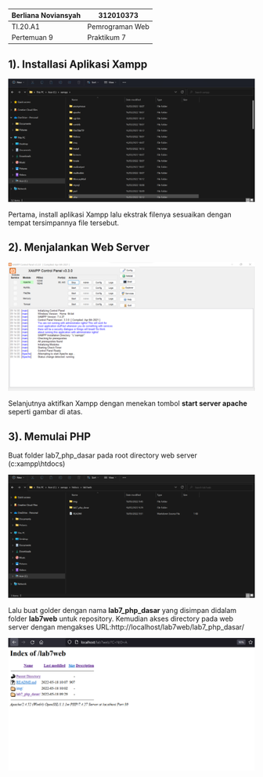 | Berliana Noviansyah  |      312010373    |
|----------------------|-------------------|
|       TI.20.A1       |  Pemrograman Web  |
|      Pertemuan 9     |    Praktikum 7    |


## 1). Installasi Aplikasi Xampp


![mengintsall_xampp](img/install_xampp.png)


Pertama, install aplikasi Xampp lalu ekstrak filenya sesuaikan dengan tempat tersimpannya file tersebut. 



## 2). Menjalankan Web Server


![Menjalankan_WebServer](img/running_webserver.png)


Selanjutnya aktifkan Xampp dengan menekan tombol **start server apache** seperti gambar di atas.



## 3). Memulai PHP

Buat folder lab7_php_dasar pada root directory web server (c:xampp\htdocs)


![Membuat_folder](img/membuat_folder.png)


Lalu buat golder dengan nama **lab7_php_dasar** yang disimpan didalam folder **lab7web** untuk repository.
Kemudian akses directory pada web server dengan mengakses URL:http://localhost/lab7web/lab7_php_dasar/


![URL](img/running_webserver2.png)

